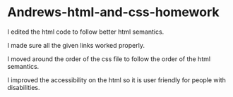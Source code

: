 # Andrews-html-and-css-homework

I edited the html code to follow better html semantics.

I made sure all the given links worked properly.

I moved around the order of the css file to follow the order of the html semantics.

I improved the accessibility on the html so it is user friendly for people with disabilities.
